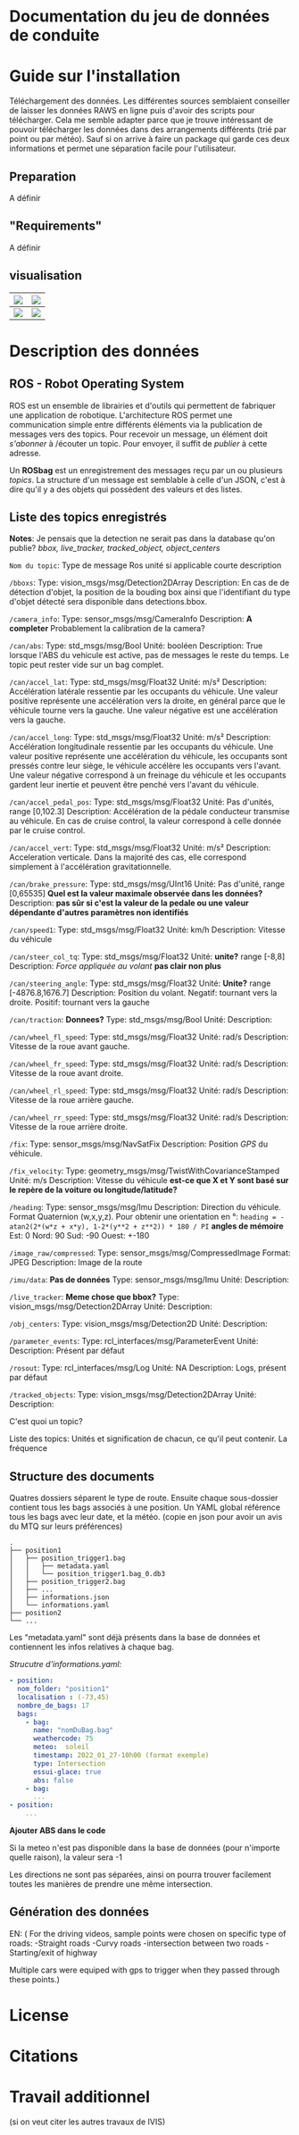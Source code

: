 # Documentation du jeu de données de conduite

# Guide sur l'installation
Téléchargement des données.
Les différentes sources semblaient conseiller de laisser les données RAWS en ligne puis d'avoir des scripts pour télécharger.
Cela me semble adapter parce que je trouve intéressant de pouvoir télécharger les données dans des arrangements différents (trié par point ou par météo). Sauf si on arrive à faire un package qui garde ces deux informations et permet une séparation facile pour l'utilisateur. 

## Preparation
A définir

## "Requirements"
A définir


<!-- <img src="https://bitbucket.org/ivi-arion/pacman-driving-dataset/raw/e66bc1afdbae3a840e1c8907b8f61a2c2a0ab905/gifs/position_trigger_02_12_2023-07_19_11_h264.gif"> -->

## visualisation

|![][gif1] | ![][gif2] |
|----------|-----------|
|![][gif3] | ![][gif4] |

[gif1]:https://bitbucket.org/ivi-arion/pacman-driving-dataset/raw/71eb4baa7f09b937749f95a6470cbb22a9652244/gifs_loc2/position_trigger_02_09_2023-21_44_29_h264.gif
[gif2]:https://bitbucket.org/ivi-arion/pacman-driving-dataset/raw/71eb4baa7f09b937749f95a6470cbb22a9652244/gifs_loc2/position_trigger_02_10_2023-08_48_34_h264.gif
[gif3]:https://bitbucket.org/ivi-arion/pacman-driving-dataset/raw/71eb4baa7f09b937749f95a6470cbb22a9652244/gifs_loc2/position_trigger_02_11_2023-07_50_45_h264.gif
[gif4]:https://bitbucket.org/ivi-arion/pacman-driving-dataset/raw/71eb4baa7f09b937749f95a6470cbb22a9652244/gifs_loc2/position_trigger_02_11_2023-12_21_48_h264.gif






# Description des données
## ROS - Robot Operating System
ROS est un ensemble de librairies et d'outils qui permettent de fabriquer une application de robotique. L'architecture ROS permet une communication simple entre différents éléments via la publication de messages vers des topics. 
Pour recevoir un message, un élément doit *s'abonner* à /écouter un topic. Pour envoyer, il suffit de *publier* à cette adresse.

Un **ROSbag** est un enregistrement des messages reçu par un ou plusieurs *topics*. 
La structure d'un message est semblable à celle d'un JSON, c'est à dire qu'il y a des objets qui possèdent des valeurs et des listes. 

## Liste des topics enregistrés
__Notes__: Je pensais que la detection ne serait pas dans la database qu'on publie? *bbox, live_tracker, tracked_object, object_centers*


`Nom du topic`:
Type de message Ros
unité si applicable
courte description

`/bboxs`: 
Type: vision_msgs/msg/Detection2DArray
Description: En cas de de détection d'objet, la position de la bouding box ainsi que l'identifiant du type d'objet détecté sera disponible dans detections.bbox.

`/camera_info`: 
Type: sensor_msgs/msg/CameraInfo
Description: **A completer** Probablement la calibration de la camera?

`/can/abs`: 
Type: std_msgs/msg/Bool
Unité: booléen
Description: True lorsque l'ABS du vehicule est active, pas de messages le reste du temps. Le topic peut rester vide sur un bag complet.

`/can/accel_lat`: 
Type: std_msgs/msg/Float32
Unité: m/s²
Description: Accélération latérale ressentie par les occupants du véhicule. Une valeur positive représente une accélération vers la droite, en général parce que le véhicule tourne vers la gauche.
Une valeur négative est une accélération vers la gauche.

`/can/accel_long`: 
Type: std_msgs/msg/Float32
Unité: m/s²
Description: Accélération longitudinale ressentie par les occupants du véhicule. Une valeur positive représente une accélération du véhicule, les occupants sont pressés contre leur siège, le véhicule accélère les occupants vers l'avant. 
Une valeur négative correspond à un freinage du véhicule et les occupants gardent leur inertie et peuvent être penché vers l'avant du véhicule.

`/can/accel_pedal_pos`: 
Type: std_msgs/msg/Float32
Unité: Pas d'unités, range [0,102.3]
Description: Accélération de la pédale conducteur transmise au véhicule. En cas de cruise control, la valeur correspond à celle donnée par le cruise control. 

`/can/accel_vert`: 
Type: std_msgs/msg/Float32
Unité: m/s²
Description: Acceleration verticale. Dans la majorité des cas, elle correspond simplement à l'accélération gravitationnelle.  

`/can/brake_pressure`: 
Type: std_msgs/msg/UInt16
Unité: Pas d'unité, range [0,65535] **Quel est la valeur maximale observée dans les données?**
Description: **pas sûr si c'est la valeur de la pedale ou une valeur dépendante d'autres paramètres non identifiés**

`/can/speed1`: 
Type: std_msgs/msg/Float32
Unité: km/h 
Description: Vitesse du véhicule

`/can/steer_col_tq`: 
Type: std_msgs/msg/Float32
Unité: **unite?** range [-8,8]
Description: *Force appliquée au volant* **pas clair non plus**

`/can/steering_angle`: 
Type: std_msgs/msg/Float32
Unité: **Unite?** range [-4876.8,1676.7]
Description: Position du volant. Negatif: tournant vers la droite. Positif: tournant vers la gauche

`/can/traction`:  **Donnees?**
Type: std_msgs/msg/Bool
Unité: 
Description: 

`/can/wheel_fl_speed`: 
Type: std_msgs/msg/Float32
Unité: rad/s
Description: Vitesse de la roue avant gauche.

`/can/wheel_fr_speed`: 
Type: std_msgs/msg/Float32
Unité: rad/s
Description: Vitesse de la roue avant droite.

`/can/wheel_rl_speed`: 
Type: std_msgs/msg/Float32
Unité: rad/s
Description: Vitesse de la roue arrière gauche.

`/can/wheel_rr_speed`: 
Type: std_msgs/msg/Float32
Unité: rad/s
Description: Vitesse de la roue arrière droite.

`/fix`: 
Type: sensor_msgs/msg/NavSatFix
Description: Position *GPS* du véhicule. 

`/fix_velocity`: 
Type: geometry_msgs/msg/TwistWithCovarianceStamped
Unité: m/s
Description: Vitesse du véhicule **est-ce que X et Y sont basé sur le repère de la voiture ou longitude/latitude?**

`/heading`: 
Type: sensor_msgs/msg/Imu
Description: Direction du véhicule. Format Quaternion (w,x,y,z). Pour obtenir une orientation en °:
`heading = -atan2(2*(w*z + x*y), 1-2*(y**2 + z**2)) * 180 / PI`
**angles de mémoire**
Est: 0
Nord: 90
Sud: -90
Ouest: +-180

`/image_raw/compressed`: 
Type: sensor_msgs/msg/CompressedImage
Format: JPEG
Description: Image de la route

`/imu/data`:  **Pas de données**
Type: sensor_msgs/msg/Imu
Unité: 
Description: 

`/live_tracker`: **Meme chose que bbox?**
Type: vision_msgs/msg/Detection2DArray
Unité: 
Description: 

`/obj_centers`: 
Type: vision_msgs/msg/Detection2D
Unité: 
Description: 

`/parameter_events`: 
Type: rcl_interfaces/msg/ParameterEvent
Unité: 
Description: Présent par défaut

`/rosout`: 
Type: rcl_interfaces/msg/Log
Unité: NA
Description: Logs, présent par défaut 

`/tracked_objects`: 
Type: vision_msgs/msg/Detection2DArray
Unité: 
Description: 






C'est quoi un topic?

Liste des topics:
Unités et signification de chacun, ce qu'il peut contenir. La fréquence





## Structure des documents

Quatres dossiers séparent le type de route. Ensuite chaque sous-dossier contient tous les bags associés à une position.
Un YAML global référence tous les bags avec leur date, et la météo. (copie en json pour avoir un avis du MTQ sur leurs préférences)

    .
    ├── position1
    │   ├── position_trigger1.bag
    │   │   ├── metadata.yaml
    │   │   └── position_trigger1.bag_0.db3
    │   ├── position_trigger2.bag
    │   ├── ...
    │   ├── informations.json
    │   └── informations.yaml
    ├── position2
    └── ...

Les "metadata.yaml" sont déjà présents dans la base de données et contiennent les infos relatives à chaque bag.

*Strucutre d'informations.yaml:*
```yaml
- position:
  nom_folder: "position1"
  localisation : (-73,45)
  nombre_de_bags: 17
  bags:
    - bag:
      name: "nomDuBag.bag"
      weathercode: 75
      meteo:  soleil
      timestamp: 2022_01_27-10h00 (format exemple)
      type: Intersection
      essui-glace: true
      abs: false
    - bag:
      ...
- position:
    ...
```

**Ajouter ABS dans le code**

Si la meteo n'est pas disponible dans la base de données (pour n'importe quelle raison), la valeur sera -1

Les directions ne sont pas séparées, ainsi on pourra trouver facilement toutes les manières de prendre une même intersection.



## Génération des données


EN: (
For the driving videos, sample points were chosen on specific type of roads:
-Straight roads
-Curvy roads
-intersection between two roads
-Starting/exit of highway

Multiple cars were equiped with gps to trigger when they passed through these points.)



# License

# Citations

# Travail additionnel
(si on veut citer les autres travaux de IVIS)



